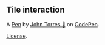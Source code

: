 Tile interaction
----------------


A [Pen](http://codepen.io/john00123/pen/PWRRYE) by [John Torres 🎉](http://codepen.io/john00123) on [CodePen](http://codepen.io/).

[License](http://codepen.io/john00123/pen/PWRRYE/license).